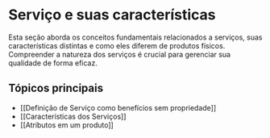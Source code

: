 # Serviço e suas características

Esta seção aborda os conceitos fundamentais relacionados a serviços, suas características distintas e como eles diferem de produtos físicos. Compreender a natureza dos serviços é crucial para gerenciar sua qualidade de forma eficaz.

## Tópicos principais

- [[Definição de Serviço como benefícios sem propriedade]]
- [[Características dos Serviços]]
- [[Atributos em um produto]] 